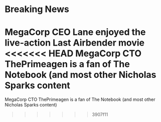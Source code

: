 # Breaking News

MegaCorp CEO Lane enjoyed the live-action Last Airbender movie
<<<<<<< HEAD
MegaCorp CTO ThePrimeagen is a fan of The Notebook (and most other Nicholas Sparks content
=======
MegaCorp CTO ThePrimeagen is a fan of The Notebook (and most other Nicholas Sparks content)
>>>>>>> 3907f11
